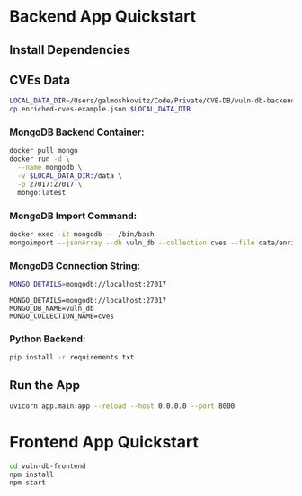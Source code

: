 # Backend App Quickstart

## Install Dependencies

## CVEs Data
```bash
LOCAL_DATA_DIR=/Users/galmoshkovitz/Code/Private/CVE-DB/vuln-db-backend/data
cp enriched-cves-example.json $LOCAL_DATA_DIR
```

### MongoDB Backend Container:
```bash
docker pull mongo
docker run -d \
  --name mongodb \
  -v $LOCAL_DATA_DIR:/data \
  -p 27017:27017 \
  mongo:latest
```

### MongoDB Import Command:
```bash
docker exec -it mongodb -- /bin/bash
mongoimport --jsonArray --db vuln_db --collection cves --file data/enriched-cves-example.json
```

### MongoDB Connection String:
```bash
MONGO_DETAILS=mongodb://localhost:27017
```

```.env
MONGO_DETAILS=mongodb://localhost:27017
MONGO_DB_NAME=vuln_db
MONGO_COLLECTION_NAME=cves
```

### Python Backend:
```bash
pip install -r requirements.txt
```

## Run the App

```bash
uvicorn app.main:app --reload --host 0.0.0.0 --port 8000
```

# Frontend App Quickstart

```bash
cd vuln-db-frontend
npm install
npm start
```






<!-- 

**Container ID:** 2768b7e8b9c0
**Container Name:** mongodb
**Container Image:** mongo:latest
**Container Status:** Up 9 minutes
**Container Ports:** 0.0.0.0:27017->27017/tcp
**MongoDB Connection String:** mongodb://localhost:27017
**MongoDB Database Name:** vuln_db
**MongoDB Collection Name:** cves
**MongoDB JSON File Path:** /Users/galmoshkovitz/Code/Private/CVE-DB/vuln-db-backend/data/enriched-cves-example.json
**MongoDB Import Command:** mongoimport --jsonArray --db vuln_db --collection cves --file /Users/galmoshkovitz/Code/Private/CVE-DB/vuln-db-backend/data/enriched-cves-example.json
**MongoDB Import Command:** docker exec -it 5815f92dc8df -- /bin/bash


docker run -d \
  --name mongodb \
  -v /Users/galmoshkovitz/Code/Private/CVE-DB/vuln-db-backend/data:/data \
  -p 27017:27017 \
  mongo:latest

docker exec -it mongodb -- /bin/bash

mongoimport --jsonArray --db vuln_db --collection cves --file data/enriched-cves-example.json

docker cp /Users/galmoshkovitz/Code/Private/CVE-DB/vuln-db-backend/data/enriched-cves-example.json mongodb:/data/enriched-cves-example.json


 -->
